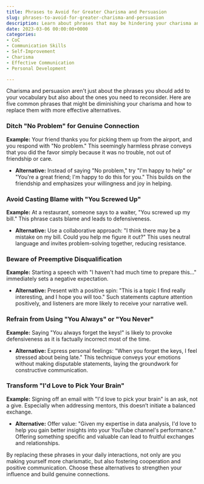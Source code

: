 ```yaml
---
title: Phrases to Avoid for Greater Charisma and Persuasion
slug: phrases-to-avoid-for-greater-charisma-and-persuasion
description: Learn about phrases that may be hindering your charisma and explore alternatives to become more persuasive in everyday interactions.
date: 2023-03-06 00:00:00+0000
categories:
- CoC
- Communication Skills
- Self-Improvement
- Charisma
- Effective Communication
- Personal Development

---
```


Charisma and persuasion aren't just about the phrases you should add to your vocabulary but also about the ones you need to reconsider. Here are five common phrases that might be diminishing your charisma and how to replace them with more effective alternatives.

### Ditch "No Problem" for Genuine Connection

**Example:** Your friend thanks you for picking them up from the airport, and you respond with "No problem." This seemingly harmless phrase conveys that you did the favor simply because it was no trouble, not out of friendship or care.

- **Alternative:** Instead of saying "No problem," try "I'm happy to help" or "You're a great friend; I'm happy to do this for you." This builds on the friendship and emphasizes your willingness and joy in helping.

### Avoid Casting Blame with "You Screwed Up"

**Example:** At a restaurant, someone says to a waiter, "You screwed up my bill." This phrase casts blame and leads to defensiveness.

- **Alternative:** Use a collaborative approach: "I think there may be a mistake on my bill. Could you help me figure it out?" This uses neutral language and invites problem-solving together, reducing resistance.

### Beware of Preemptive Disqualification

**Example:** Starting a speech with "I haven't had much time to prepare this..." immediately sets a negative expectation.

- **Alternative:** Present with a positive spin: "This is a topic I find really interesting, and I hope you will too." Such statements capture attention positively, and listeners are more likely to receive your narrative well.

### Refrain from Using "You Always" or "You Never"

**Example:** Saying "You always forget the keys!" is likely to provoke defensiveness as it is factually incorrect most of the time.

- **Alternative:** Express personal feelings: "When you forget the keys, I feel stressed about being late." This technique conveys your emotions without making disputable statements, laying the groundwork for constructive communication.

### Transform "I'd Love to Pick Your Brain"

**Example:** Signing off an email with "I'd love to pick your brain" is an ask, not a give. Especially when addressing mentors, this doesn’t initiate a balanced exchange.

- **Alternative:** Offer value: "Given my expertise in data analysis, I'd love to help you gain better insights into your YouTube channel's performance." Offering something specific and valuable can lead to fruitful exchanges and relationships.

By replacing these phrases in your daily interactions, not only are you making yourself more charismatic, but also fostering cooperation and positive communication. Choose these alternatives to strengthen your influence and build genuine connections.
